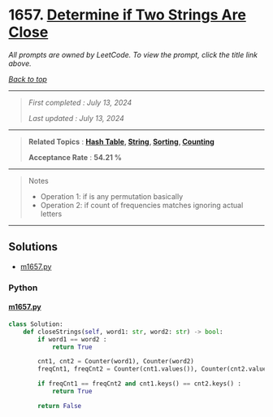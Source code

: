 # 1657. [Determine if Two Strings Are Close](<https://leetcode.com/problems/determine-if-two-strings-are-close>)

*All prompts are owned by LeetCode. To view the prompt, click the title link above.*

*[Back to top](<../README.md>)*

------

> *First completed : July 13, 2024*
>
> *Last updated : July 13, 2024*

------

> **Related Topics** : **[Hash Table](<by_topic/Hash Table.md>), [String](<by_topic/String.md>), [Sorting](<by_topic/Sorting.md>), [Counting](<by_topic/Counting.md>)**
>
> **Acceptance Rate** : **54.21 %**

------

> 
> Notes
> - Operation 1: if is any permutation basically
> - Operation 2: if count of frequencies matches ignoring actual letters
> 

------

## Solutions

- [m1657.py](<../my-submissions/m1657.py>)
### Python
#### [m1657.py](<../my-submissions/m1657.py>)
```Python
class Solution:
    def closeStrings(self, word1: str, word2: str) -> bool:
        if word1 == word2 :
            return True

        cnt1, cnt2 = Counter(word1), Counter(word2)
        freqCnt1, freqCnt2 = Counter(cnt1.values()), Counter(cnt2.values())

        if freqCnt1 == freqCnt2 and cnt1.keys() == cnt2.keys() :
            return True

        return False

```

